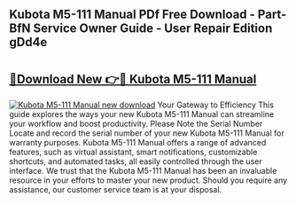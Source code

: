 ## Kubota M5-111 Manual PDf Free Download - Part-BfN Service Owner Guide - User Repair Edition gDd4e

# <h2><a href="http://bc92874.oget.top/?id=Kubota+M5-111+Manual">🔗Download New 👉🔴 Kubota M5-111 Manual</a></h2>

[![Kubota M5-111 Manual new download](https://i.imgur.com/5g1atiW.png)](http://bc92874.oget.top/?id=Kubota+M5-111+Manual)
Your Gateway to Efficiency This guide explores the ways your new Kubota M5-111 Manual can streamline your workflow and boost productivity. Please Note the Serial Number Locate and record the serial number of your new Kubota M5-111 Manual for warranty purposes. Kubota M5-111 Manual offers a range of advanced features, such as virtual assistant, smart notifications, customizable shortcuts, and automated tasks, all easily controlled through the user interface. We trust that the Kubota M5-111 Manual has been an invaluable resource in your efforts to master your new product. Should you require any assistance, our customer service team is at your disposal.
